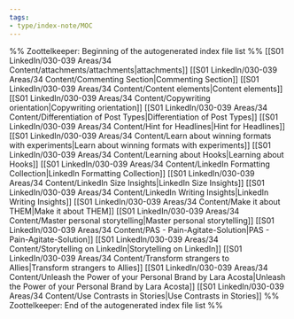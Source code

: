 ```yaml
---
tags: 
- type/index-note/MOC
---
```




%% Zoottelkeeper: Beginning of the autogenerated index file list  %%
 [[S01 LinkedIn/030-039 Areas/34 Content/attachments/attachments|attachments]]
 [[S01 LinkedIn/030-039 Areas/34 Content/Commenting Section|Commenting Section]]
 [[S01 LinkedIn/030-039 Areas/34 Content/Content elements|Content elements]]
 [[S01 LinkedIn/030-039 Areas/34 Content/Copywriting orientation|Copywriting orientation]]
 [[S01 LinkedIn/030-039 Areas/34 Content/Differentiation of Post Types|Differentiation of Post Types]]
 [[S01 LinkedIn/030-039 Areas/34 Content/Hint for Headlines|Hint for Headlines]]
 [[S01 LinkedIn/030-039 Areas/34 Content/Learn about winning formats with experiments|Learn about winning formats with experiments]]
 [[S01 LinkedIn/030-039 Areas/34 Content/Learning about Hooks|Learning about Hooks]]
 [[S01 LinkedIn/030-039 Areas/34 Content/LinkedIn Formatting Collection|LinkedIn Formatting Collection]]
 [[S01 LinkedIn/030-039 Areas/34 Content/LinkedIn Size Insights|LinkedIn Size Insights]]
 [[S01 LinkedIn/030-039 Areas/34 Content/LinkedIn Writing Insights|LinkedIn Writing Insights]]
 [[S01 LinkedIn/030-039 Areas/34 Content/Make it about THEM|Make it about THEM]]
 [[S01 LinkedIn/030-039 Areas/34 Content/Master personal storytelling|Master personal storytelling]]
 [[S01 LinkedIn/030-039 Areas/34 Content/PAS - Pain-Agitate-Solution|PAS - Pain-Agitate-Solution]]
 [[S01 LinkedIn/030-039 Areas/34 Content/Storytelling on LinkedIn|Storytelling on LinkedIn]]
 [[S01 LinkedIn/030-039 Areas/34 Content/Transform strangers to Allies|Transform strangers to Allies]]
 [[S01 LinkedIn/030-039 Areas/34 Content/Unleash the Power of your Personal Brand by Lara Acosta|Unleash the Power of your Personal Brand by Lara Acosta]]
 [[S01 LinkedIn/030-039 Areas/34 Content/Use Contrasts in Stories|Use Contrasts in Stories]]
%% Zoottelkeeper: End of the autogenerated index file list  %%

